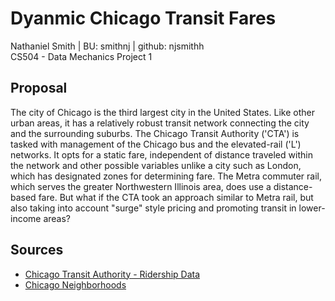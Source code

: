# Dyanmic Chicago Transit Fares
Nathaniel Smith | BU: smithnj | github: njsmithh </br>
CS504 - Data Mechanics Project 1

## Proposal
The city of Chicago is the third largest city in the United States. Like other urban areas, it has a relatively robust transit network connecting the city and the surrounding suburbs. The Chicago Transit Authority ('CTA') is tasked with management of the Chicago bus and the elevated-rail ('L') networks. It opts for a static fare, independent of distance traveled within the network and other possible variables unlike a city such as London, which has designated zones for determining fare. The Metra commuter rail, which serves the greater Northwestern Illinois area, does use a distance-based fare. But what if the CTA took an approach similar to Metra rail, but also taking into account "surge" style pricing and promoting transit in lower-income areas?

## Sources
* [Chicago Transit Authority - Ridership Data](https://data.cityofchicago.org/Transportation/CTA-Ridership-L-Station-Entries-Monthly-Day-Type-A/t2rn-p8d7)
* [Chicago Neighborhoods](https://google.com)